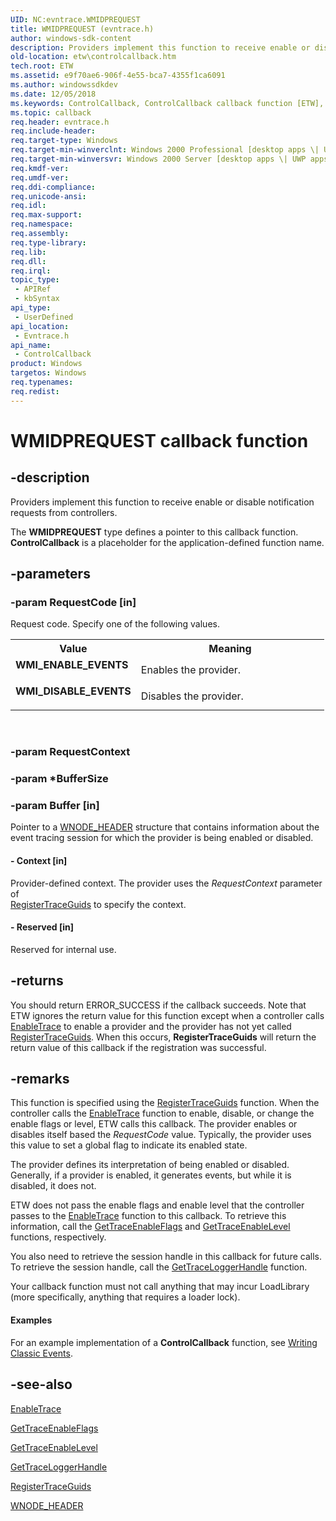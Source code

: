 ```yaml
---
UID: NC:evntrace.WMIDPREQUEST
title: WMIDPREQUEST (evntrace.h)
author: windows-sdk-content
description: Providers implement this function to receive enable or disable notification requests from controllers. The WMIDPREQUEST type defines a pointer to this callback function. ControlCallback is a placeholder for the application-defined function name.
old-location: etw\controlcallback.htm
tech.root: ETW
ms.assetid: e9f70ae6-906f-4e55-bca7-4355f1ca6091
ms.author: windowssdkdev
ms.date: 12/05/2018
ms.keywords: ControlCallback, ControlCallback callback function [ETW], WMIDPREQUEST, WMIDPREQUEST callback, WMI_DISABLE_EVENTS, WMI_ENABLE_EVENTS, _evt_controlcallback, base.controlcallback, etw.controlcallback, evntrace/ControlCallback
ms.topic: callback
req.header: evntrace.h
req.include-header: 
req.target-type: Windows
req.target-min-winverclnt: Windows 2000 Professional [desktop apps \| UWP apps]
req.target-min-winversvr: Windows 2000 Server [desktop apps \| UWP apps]
req.kmdf-ver: 
req.umdf-ver: 
req.ddi-compliance: 
req.unicode-ansi: 
req.idl: 
req.max-support: 
req.namespace: 
req.assembly: 
req.type-library: 
req.lib: 
req.dll: 
req.irql: 
topic_type:
 - APIRef
 - kbSyntax
api_type:
 - UserDefined
api_location:
 - Evntrace.h
api_name:
 - ControlCallback
product: Windows
targetos: Windows
req.typenames: 
req.redist: 
---
```


# WMIDPREQUEST callback function


## -description


Providers implement this function to receive enable or disable notification requests from controllers. 
			

The <b>WMIDPREQUEST</b> type defines a pointer to this callback function. <b>ControlCallback</b> is a placeholder for the application-defined function name.


## -parameters




### -param RequestCode [in]

Request code. Specify one of the following values. 



<table>
<tr>
<th>Value</th>
<th>Meaning</th>
</tr>
<tr>
<td width="40%"><a id="WMI_ENABLE_EVENTS"></a><a id="wmi_enable_events"></a><dl>
<dt><b>WMI_ENABLE_EVENTS</b></dt>
</dl>
</td>
<td width="60%">
Enables the provider.

</td>
</tr>
<tr>
<td width="40%"><a id="WMI_DISABLE_EVENTS"></a><a id="wmi_disable_events"></a><dl>
<dt><b>WMI_DISABLE_EVENTS</b></dt>
</dl>
</td>
<td width="60%">
Disables the provider.

</td>
</tr>
</table>
 


### -param RequestContext


### -param *BufferSize


### -param Buffer [in]

Pointer to a 
<a href="https://msdn.microsoft.com/862a8f46-a326-48c6-92b7-8bb667837bb7">WNODE_HEADER</a> structure that contains information about the event tracing session for which the provider is being enabled or disabled.


#### - Context [in]

Provider-defined context. The provider uses the <i>RequestContext</i> parameter of  
<a href="https://msdn.microsoft.com/c9158292-281b-4a02-b280-956e340d225c">RegisterTraceGuids</a> to specify the context.


#### - Reserved [in]

Reserved for internal use.


## -returns



You should return ERROR_SUCCESS if the callback succeeds. Note that ETW ignores the return value for this function except when a controller calls <a href="https://msdn.microsoft.com/d75f18e1-e5fa-4039-bb74-76dea334b0fd">EnableTrace</a> to enable a provider and the provider has not yet called <a href="https://msdn.microsoft.com/c9158292-281b-4a02-b280-956e340d225c">RegisterTraceGuids</a>. When this occurs, <b>RegisterTraceGuids</b> will return the return value of this callback if the registration was successful.
					




## -remarks



This function is specified using the 
<a href="https://msdn.microsoft.com/c9158292-281b-4a02-b280-956e340d225c">RegisterTraceGuids</a> function. When the controller calls the <a href="https://msdn.microsoft.com/d75f18e1-e5fa-4039-bb74-76dea334b0fd">EnableTrace</a> function to enable, disable, or change the enable flags or level, ETW calls this callback. The provider enables or disables itself based the <i>RequestCode</i> value. Typically, the provider uses this value to set a global flag to indicate its enabled state.

The provider defines its interpretation of being enabled or disabled. Generally, if a provider is enabled, it generates events, but while it is disabled, it does not. 

ETW does not pass the enable flags and enable level that the controller passes to the <a href="https://msdn.microsoft.com/d75f18e1-e5fa-4039-bb74-76dea334b0fd">EnableTrace</a> function to this callback. To retrieve this information, call the <a href="https://msdn.microsoft.com/e5c0f2bf-34da-4555-9556-4c79ee9a73ab">GetTraceEnableFlags</a> and 
<a href="https://msdn.microsoft.com/22326fd9-c428-4430-8a92-978d005f6705">GetTraceEnableLevel</a> functions, respectively.

You also need to retrieve the session handle in this callback for future calls. To retrieve the session handle, call the <a href="https://msdn.microsoft.com/050d3a01-0087-40f1-af35-b9ceeaf47813">GetTraceLoggerHandle</a> function.

Your callback function must not call anything that may incur LoadLibrary (more specifically, anything that requires a loader lock). 


#### Examples

For an example implementation of a 
<b>ControlCallback</b> function, see 
<a href="https://msdn.microsoft.com/21f62b5d-0a2d-468c-af88-2fab1512f0ec">Writing Classic Events</a>.

<div class="code"></div>



## -see-also




<a href="https://msdn.microsoft.com/d75f18e1-e5fa-4039-bb74-76dea334b0fd">EnableTrace</a>



<a href="https://msdn.microsoft.com/e5c0f2bf-34da-4555-9556-4c79ee9a73ab">GetTraceEnableFlags</a>



<a href="https://msdn.microsoft.com/22326fd9-c428-4430-8a92-978d005f6705">GetTraceEnableLevel</a>



<a href="https://msdn.microsoft.com/050d3a01-0087-40f1-af35-b9ceeaf47813">GetTraceLoggerHandle</a>



<a href="https://msdn.microsoft.com/c9158292-281b-4a02-b280-956e340d225c">RegisterTraceGuids</a>



<a href="https://msdn.microsoft.com/862a8f46-a326-48c6-92b7-8bb667837bb7">WNODE_HEADER</a>
 

 

